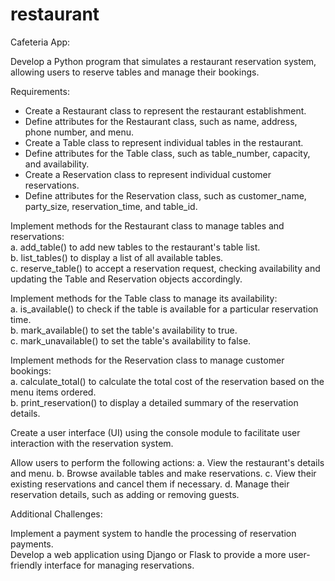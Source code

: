 # restaurant

Cafeteria App:

Develop a Python program that simulates a restaurant reservation system,
allowing users to reserve tables and manage their bookings.

  Requirements:

  - Create a Restaurant class to represent the restaurant establishment.
  - Define attributes for the Restaurant class, such as name, address,
    phone number, and menu.
  - Create a Table class to represent individual tables in the restaurant.
  - Define attributes for the Table class, such as table_number, capacity,
    and availability.    
  - Create a Reservation class to represent individual customer
    reservations.    
  - Define attributes for the Reservation class, such as customer_name,
    party_size, reservation_time, and table_id.    
    
  Implement methods for the Restaurant class to manage tables and reservations:    
    a. add_table() to add new tables to the restaurant's table list.    
    b. list_tables() to display a list of all available tables.    
    c. reserve_table() to accept a reservation request, checking availability
    and updating the Table and Reservation objects accordingly.    
    
  Implement methods for the Table class to manage its availability:    
    a. is_available() to check if the table is available for a particular
    reservation time.    
    b. mark_available() to set the table's availability to true.    
    c. mark_unavailable() to set the table's availability to false.    
    
  Implement methods for the Reservation class to manage customer bookings:    
    a. calculate_total() to calculate the total cost of the reservation based
    on the menu items ordered.    
    b. print_reservation() to display a detailed summary of the reservation
    details.    
   
  Create a user interface (UI) using the console module to facilitate user
  interaction with the reservation system.    
    
  Allow users to perform the following actions:
    a. View the restaurant's details and menu.
    b. Browse available tables and make reservations.
    c. View their existing reservations and cancel them if necessary.
    d. Manage their reservation details, such as adding or removing guests.
    
  Additional Challenges:    
    
   Implement a payment system to handle the processing of reservation payments.    
   Develop a web application using Django or Flask to provide a more
   user-friendly interface for managing reservations.
